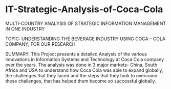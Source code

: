 # IT-Strategic-Analysis-of-Coca-Cola

MULTI-COUNTRY ANALYSIS OF STRATEGIC INFORMATION MANAGEMENT IN ONE INDUSTRY 

TOPIC:  UNDERSTANDING THE BEVERAGE INDUSTRY
        USING COCA – COLA COMPANY, FOR OUR RESEARCH

SUMMARY:
This Project presents a detailed Analysis of the various Innovations in Information Systems and Technology at Coca Cola company over the years. The analysis was done in 3 major markets- China, South Africa and USA to understand how Coca Cola was able to expand globally, the challenges that they faced and the steps that they took to overcome these challenges, that has helped them become so successful globally.
